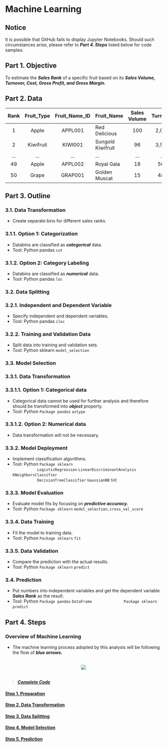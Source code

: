 # Machine Learning
## Notice
It is possible that GitHub fails to display Jupyter Notebooks. Should such circumstances arise, please refer to ***Part 4. Steps*** listed below for code samples.

## Part 1. Objective
To estimate the ***Sales Rank*** of a specific fruit based on its ***Sales Volume, Turnover, Cost, Gross Profit, and Gross Margin.***

## Part 2. Data

| Rank  | Fruit_Type | Fruit_Name_ID | Fruit_Name        | Sales Volume | Turnover | Cost  | Gross Profit | Gross Margin | Supplier | 
| :---: | :---:      | :---:         | :---              | :---:        | :---:    | :---: | :---:        | :---:        | :---:    |
| 1     | Apple      | APPL001       | Red Delicious     | 100          | 2,000    | 1,200 | 800          | 0.40         | Farm 4   |
| 2     | Kiwifruit  | KIWI001       | Sungold Kiwifruit | 96           | 3,500    | 2,800 | 700          | 0.20         | Farm 1   |
| ...   | ...        | ...           | ...               | ...          | ...      | ...   | ...          | ...          | ...      |
| 49    | Apple      | APPL002       | Royal Gala        | 18           | 500      | 450   | 50           | 0.10         | Farm 2   |
| 50    | Grape      | GRAP001       | Golden Muscat     | 15           | 480      | 360   | 120          | 0.25         | Farm 4   |

## Part 3. Outline
### 3.1. Data Transformation
- Create separate bins for different sales ranks.
### 3.1.1. Option 1: Categorization
- Databins are classified as ***categorical*** data.
- Tool: Python pandas ```cut``` 
### 3.1.2. Option 2: Category Labeling
- Databins are classified as ***numerical*** data.
- Tool: Python pandas ```loc```

### 3.2. Data Splitting
### 3.2.1. Independent and Dependent Variable
- Specify independent and dependent variables.
- Tool: Python pandas ```iloc```
### 3.2.2. Training and Validation Data
- Split data into training and validation sets.
- Tool: Python sklearn ```model_selection```

### 3.3. Model Selection
### 3.3.1. Data Transformation
### 3.3.1.1. Option 1: Categorical data
- Categorical data cannot be used for further analysis and therefore should be transformed into ***object*** property.
- Tool: Python ```Package pandas``` ```astype```
### 3.3.1.2. Option 2: Numerical data
-  Data transformation will not be necessary.

### 3.3.2. Model Deployment
- Implement classification algorithms.
- Tool: Python ```Package sklearn```   
&nbsp;&nbsp;&nbsp;&nbsp;&nbsp;&nbsp;&nbsp;&nbsp;&nbsp;&nbsp;&nbsp;&nbsp;&nbsp;&nbsp;&nbsp;&nbsp;&nbsp;&nbsp;&nbsp;
```LogisticRegression``` ```LinearDiscriminantAnalysis``` ```KNeighborsClassifier```      
&nbsp;&nbsp;&nbsp;&nbsp;&nbsp;&nbsp;&nbsp;&nbsp;&nbsp;&nbsp;&nbsp;&nbsp;&nbsp;&nbsp;&nbsp;&nbsp;&nbsp;&nbsp;&nbsp; 
```DecisionTreeClassifier``` ```GaussianNB``` ```SVC```

### 3.3.3. Model Evaluation
- Evaluate model fits by focusing on ***predictive accuracy.***
- Tool: Python ```Package sklearn``` ```model_selection.cross_val_score```

### 3.3.4. Data Training
- Fit the model to training data.
- Tool: Python ```Package sklearn``` ```fit``` 

### 3.3.5. Data Validation
- Compare the prediction with the actual results.
- Tool: Python ```Package sklearn``` ```predict``` 

### 3.4. Prediction
- Put numbers into independent variables and get the dependent variable ***Sales Rank*** as the result.
- Tool: Python ```Package pandas``` ```DataFrame```
&nbsp;&nbsp;&nbsp;&nbsp;&nbsp;&nbsp;&nbsp;&nbsp;&nbsp;&nbsp;&nbsp;&nbsp;&nbsp;&nbsp;&nbsp;&nbsp;&nbsp;&nbsp;&nbsp;&nbsp;&nbsp;&nbsp;&nbsp;&nbsp;
```Package sklearn``` ```predict```

## Part 4. Steps
### Overview of Machine Learning
- The machine learning process adopted by this analysis will be following the flow of ***blue arrows.*** 

<br>
<div align=center><img src="https://github.com/lclh813/Machine_Learning/blob/master/Pic/4_MachineLearningOverview.png"/></div>
<br>

> [***Complete Code***](https://nbviewer.jupyter.org/github/lclh813/Machine_Learning/blob/master/6_CompleteCode.ipynb) 
#### [Step 1. Preparation](https://nbviewer.jupyter.org/github/lclh813/Machine_Learning/blob/master/1_Preparation.ipynb)
#### [Step 2. Data Transformation](https://nbviewer.jupyter.org/github/lclh813/Machine_Learning/blob/master/2_DataTransformation.ipynb)
#### [Step 3. Data Splitting](https://nbviewer.jupyter.org/github/lclh813/Machine_Learning/blob/master/3_DataSplitting.ipynb)
#### [Step 4. Model Selection](https://nbviewer.jupyter.org/github/lclh813/Machine_Learning/blob/master/4_ModelSelection.ipynb)
#### [Step 5. Prediction](https://nbviewer.jupyter.org/github/lclh813/Machine_Learning/blob/master/5_Prediction.ipynb)
